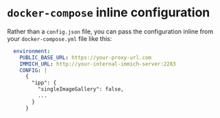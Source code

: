 # `docker-compose` inline configuration

Rather than a `config.json` file, you can pass the configuration inline from your `docker-compose.yml` file like this:

```yaml
  environment:
    PUBLIC_BASE_URL: https://your-proxy-url.com
    IMMICH_URL: http://your-internal-immich-server:2283
    CONFIG: |
      {
        "ipp": {
          "singleImageGallery": false,
          ...
        }
      }
```
